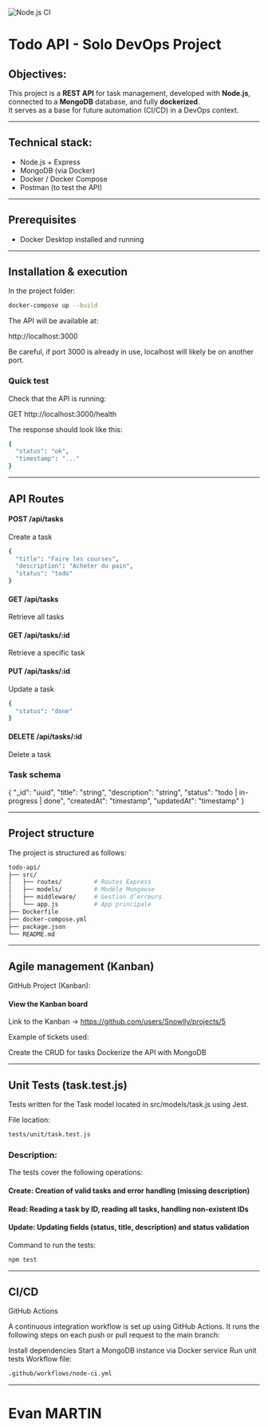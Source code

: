 ![Node.js CI](https://github.com/Snowlly/todo-api-solo/actions/workflows/node-ci.yml/badge.svg)


# Todo API - Solo DevOps Project

## Objectives:

This project is a **REST API** for task management, developed with **Node.js**, connected to a **MongoDB** database, and fully **dockerized**.  
It serves as a base for future automation (CI/CD) in a DevOps context.

---

## Technical stack:

- Node.js + Express  
- MongoDB (via Docker)  
- Docker / Docker Compose  
- Postman (to test the API)  

---

## Prerequisites

- Docker Desktop installed and running

---

## Installation & execution

In the project folder:

```bash
docker-compose up --build
```

The API will be available at:

http://localhost:3000

Be careful, if port 3000 is already in use, localhost will likely be on another port.

### Quick test
Check that the API is running:

GET http://localhost:3000/health

The response should look like this:

```bash
{
  "status": "ok",
  "timestamp": "..."
}
```

---

## API Routes

#### POST /api/tasks

Create a task
```bash
{
  "title": "Faire les courses",
  "description": "Acheter du pain",
  "status": "todo"
}
```
#### GET /api/tasks

Retrieve all tasks

#### GET /api/tasks/:id

Retrieve a specific task

#### PUT /api/tasks/:id

Update a task
```bash
{
  "status": "done"
}
```
#### DELETE /api/tasks/:id
Delete a task

### Task schema

{
  "_id": "uuid",
  "title": "string",
  "description": "string",
  "status": "todo | in-progress | done",
  "createdAt": "timestamp",
  "updatedAt": "timestamp"
}

---

## Project structure

The project is structured as follows:
```bash
todo-api/
├── src/
│   ├── routes/         # Routes Express
│   ├── models/         # Modèle Mongoose
│   ├── middleware/     # Gestion d’erreurs
│   └── app.js          # App principale
├── Dockerfile
├── docker-compose.yml
├── package.json
└── README.md
```

---


## Agile management (Kanban)

GitHub Project (Kanban):
#### View the Kanban board

Link to the Kanban -> https://github.com/users/Snowlly/projects/5

Example of tickets used:

Create the CRUD for tasks
Dockerize the API with MongoDB

---

## Unit Tests (task.test.js)
Tests written for the Task model located in src/models/task.js using Jest.

File location:
```bash
tests/unit/task.test.js
```
### Description:

The tests cover the following operations:

#### Create: Creation of valid tasks and error handling (missing description)
#### Read: Reading a task by ID, reading all tasks, handling non-existent IDs
#### Update: Updating fields (status, title, description) and status validation

Command to run the tests:
```bash
npm test
```

---

## CI/CD
GitHub Actions

A continuous integration workflow is set up using GitHub Actions. It runs the following steps on each push or pull request to the main branch:

Install dependencies
Start a MongoDB instance via Docker service
Run unit tests
Workflow file:
```bash
.github/workflows/node-ci.yml
```

---
# Evan MARTIN


